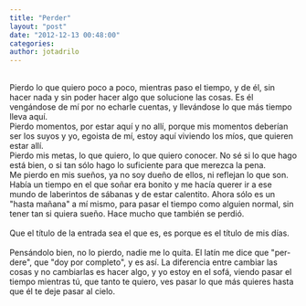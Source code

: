 ```yaml
---
title: "Perder"
layout: "post"
date: "2012-12-13 00:48:00"
categories: 
author: jotadrilo
---
```


<div class="css-full-post-content js-full-post-content">
<br />Pierdo lo que quiero poco a poco, mientras paso el tiempo, y de él, sin hacer nada y sin poder hacer algo que solucione las cosas. Es él vengándose de mí por no echarle cuentas, y llevándose lo que más tiempo lleva aquí.<br />Pierdo momentos, por estar aquí y no allí, porque mis momentos deberían ser los suyos y yo, egoista de mí, estoy aquí viviendo los míos, que quieren estar allí.<br />Pierdo mis metas, lo que quiero, lo que quiero conocer. No sé si lo que hago está bien, o si tan sólo hago lo suficiente para que merezca la pena.<br />Me pierdo en mis sueños, ya no soy dueño de ellos, ni reflejan lo que son. Había un tiempo en el que soñar era bonito y me hacía querer ir a ese mundo de laberintos de sábanas y de estar calentito. Ahora sólo es un "hasta mañana" a mí mismo, para pasar el tiempo como alguien normal, sin tener tan si quiera sueño. Hace mucho que también se perdió.<br /><br />Que el título de la entrada sea el que es, es porque es el título de mis días.<br /><br />Pensándolo bien, no lo pierdo, nadie me lo quita. El latín me dice que "per-dere", que "doy por completo", y es así. La diferencia entre cambiar las cosas y no cambiarlas es hacer algo, y yo estoy en el sofá, viendo pasar el tiempo mientras tú, que tanto te quiero, ves pasar lo que más quieres hasta que él te deje pasar al cielo.
</div>
